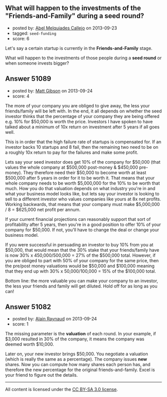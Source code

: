 ## What will happen to the investments of the "Friends-and-Family" during a seed round?

- posted by: [Abel Melquiades Callejo](https://stackexchange.com/users/-1/27776-abel-melquiades-callejo) on 2013-09-23
- tagged: `seed-funding`
- score: 6

<p>Let's say a certain startup is currently in the <strong>Friends-and-Family</strong> stage.</p>

<p>What will happen to the investments of those people during a <strong>seed round</strong> or when someone invests bigger?</p>



## Answer 51089

- posted by: [Matt Gibson](https://stackexchange.com/users/-1/25178-matt-gibson) on 2013-09-24
- score: 4

<p>The more of your company you are obliged to give away, the less your friends/family will be left with. In the end, it all depends on whether the seed investor thinks that the percentage of your company they are being offered e.g. 10% for $50,000 is worth the price. Investors I have spoken to have talked about a minimum of 10x return on investment after 5 years if all goes well. </p>

<p>This is in order that the high failure rate of startups is compensated for. If an investor backs 10 startups and 8 fail, then the remaining two need to be on a roughly 10x return to pay for the failures and make some profit.</p>

<p>Lets say your seed investor does get 10% of the company for $50,000 (that values the whole company at $500,000 post-money &amp; $450,000 pre-money). They therefore need their $50,000 to become worth at least $500,000 after 5 years in order for it to be worth it. That means that your whole company needs to be worth $5,000,000 for the 10% to be worth that much. How you do that valuation depends on what industry you're in and what your business model looks like, but lets say your investor is looking to sell to a different investor who values companies like yours at 8x net profits. Working backwards, that means that your company must make $5,000,000 / 8 = $625,000 net profit per annum.</p>

<p>If your current financial projections can reasonably support that sort of profitability after 5 years, then you're in a good position to offer 10% of your company for $50,000. If not, you'll have to change the deal or change your business model. </p>

<p>If you were successful in persuading an investor to buy 10% from you at $50,000, that would mean that the 30% stake that your friends/family have is now 30% x 450,000/500,000 = 27% of the $500,000 total. However, if you are obliged to part with 50% of your company for the same price, then the pre/post money valuations would be $50,000 and $100,000 meaning that they end up with 30% x 50,000/100,000 = 15% of the $100,000 total.</p>

<p>Bottom line: the more valuable you can make your company to an investor, the less your friends and family will get diluted. Hold off for as long as you can!</p>



## Answer 51082

- posted by: [Alain Raynaud](https://stackexchange.com/users/-1/502-alain-raynaud) on 2013-09-24
- score: 1

<p>The missing parameter is the <strong>valuation</strong> of each round. In your example, if $3,000 resulted in 30% of the company, it means the company was deemed worth $10,000.</p>

<p>Later on, your new investor brings $50,000. You negotiate a valuation (which is really the same as a percentage). The company issues <strong>new</strong> shares. Now you can compute how many shares each person has, and therefore the new percentage for the original friends-and-family. Excel is your friend to figure out the details.</p>




---

All content is licensed under the [CC BY-SA 3.0 license](https://creativecommons.org/licenses/by-sa/3.0/).
